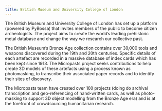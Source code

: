 ```yaml
---
title: British Museum and University College of London
---
```


The British Museum and University College of London has set up a platform (powered by PyBossa) that invites members of the public to become citizen archeologists. The project aims to create the world’s leading prehistoric metal database and change the way we research our collective past.

The British Museum’s Bronze Age collection contains over 30,000 tools and weapons discovered during the 19th and 20th centuries. Specific details of each artefact are recorded in a massive database of index cards which has been kept since 1913. The Micropasts project seeks contributions to help create 3D models of these artefacts using a process known as photomasking, to transcribe their associated paper records and to identify their sites of discovery.

The Micropasts team have created over 100 projects (doing do archival transcription and geo-referencing of hand-written cards, as well as photo-masking to support 3D object modelling from the Bronze Age era) and is at the forefront of crowdsourcing humanitarian research. 
